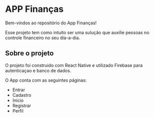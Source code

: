 # APP Finanças

Bem-vindos ao repositório do App Finanças!

Esse projeto tem como intuito ser uma sulução que auxilie pessoas no controle financeiro no seu dia-a-dia.

## Sobre o projeto

O projeto foi construido com React Native e utilizado Firebase para autenticaçao e banco de dados.

O App conta com as seguintes páginas:

- Entrar
- Cadastro
- Início
- Registrar
- Perfil

